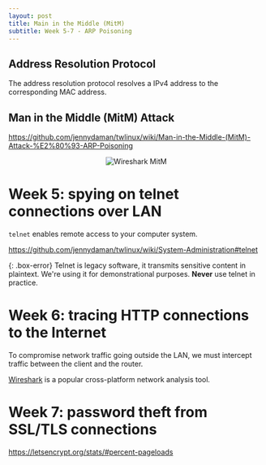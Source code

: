 ```yaml
---
layout: post
title: Main in the Middle (MitM)
subtitle: Week 5-7 - ARP Poisoning
---
```


## Address Resolution Protocol

The address resolution protocol resolves a IPv4 address to the corresponding MAC address.

## Man in the Middle (MitM) Attack

<https://github.com/jennydaman/twlinux/wiki/Man-in-the-Middle-(MitM)-Attack-%E2%80%93-ARP-Poisoning>

<center>
<img src="https://wiki.wireshark.org/CaptureSetup/Ethernet?action=AttachFile&do=get&target=Capture-switch-mitm-ws.png" alt="Wireshark MitM">
</center>

# Week 5: spying on telnet connections over LAN

`telnet` enables remote access to your computer system.

<https://github.com/jennydaman/twlinux/wiki/System-Administration#telnet>

{: .box-error}
Telnet is legacy software, it transmits sensitive content in plaintext. We're using it for demonstrational purposes. **Never** use telnet in practice.

# Week 6: tracing HTTP connections to the Internet

To compromise network traffic going outside the LAN, we must intercept traffic between the client and the router.

[Wireshark](https://www.wireshark.org/) is a popular cross-platform network analysis tool.

# Week 7: password theft from SSL/TLS connections

<https://letsencrypt.org/stats/#percent-pageloads>
